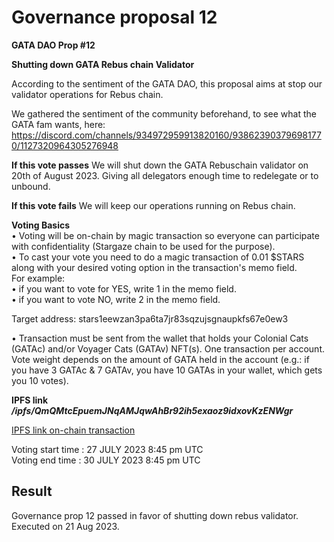 # Governance proposal 12

**GATA DAO Prop #12**

**Shutting down GATA Rebus chain Validator**

According to the sentiment of the GATA DAO, this proposal aims at stop our validator operations for Rebus chain.

We gathered the sentiment of the community beforehand, to see what the GATA fam wants, here: https://discord.com/channels/934972959913820160/938623903796981770/1127320964305276948

**If this vote passes**  We will shut down the GATA Rebuschain validator on 20th of August 2023. Giving all delegators enough time to redelegate or to unbound.

**If this vote fails** We will keep our operations running on Rebus chain.

**Voting Basics** \
&#x20;• Voting will be on-chain by magic transaction so everyone can participate with confidentiality (Stargaze chain to be used for the purpose).\
&#x20;• To cast your vote you need to do a magic transaction of 0.01 $STARS along with your desired voting option in the transaction's memo field. \
For example: \
• if you want to vote for YES, write 1 in the memo field. \
• if you want to vote NO, write 2 in the memo field.

Target address: stars1eewzan3pa6ta7jr83sqzujsgnaupkfs67e0ew3

• Transaction must be sent from the wallet that holds your Colonial Cats (GATAc) and/or Voyager Cats (GATAv) NFT(s). One transaction per account. Vote weight depends on the amount of GATA held in the account (e.g.: if you have 3 GATAc & 7 GATAv, you have 10 GATAs in your wallet, which gets you 10 votes).

**IPFS link** _**/ipfs/QmQMtcEpuemJNqAMJqwAhBr92ih5exaoz9idxovKzENWgr**_

[IPFS link on-chain transaction ](https://www.mintscan.io/stargaze/transactions/B229D51959D01C402CB3465DE7EF3185BE0F0D2FCD919ADFAF97AABAD45BAF6C)

Voting start time : 27 JULY 2023 8:45 pm UTC \
Voting end time : 30 JULY 2023 8:45 pm UTC



## Result

Governance prop 12 passed in favor of shutting down rebus validator. Executed on 21 Aug 2023.
